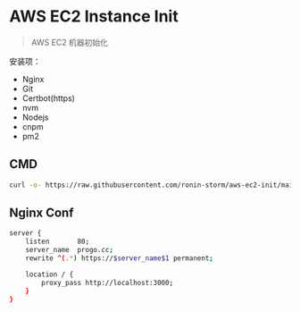 # AWS EC2 Instance Init

> AWS EC2 机器初始化

安装项：
- Nginx
- Git
- Certbot(https)
- nvm
- Nodejs
- cnpm
- pm2

## CMD

```bash
curl -o- https://raw.githubusercontent.com/ronin-storm/aws-ec2-init/main/init.sh | bash
```

## Nginx Conf

```bash
server {
    listen       80;
    server_name  progo.cc;
    rewrite ^(.*) https://$server_name$1 permanent;

    location / {
        proxy_pass http://localhost:3000;
    }
}
```
